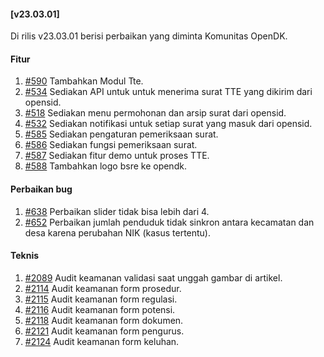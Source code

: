 #### [v23.03.01]

Di rilis v23.03.01 berisi perbaikan yang diminta Komunitas OpenDK.

#### Fitur
1. [#590](https://github.com/OpenSID/OpenDK/pull/590) Tambahkan Modul Tte.
2. [#534](https://github.com/OpenSID/OpenDK/pull/534) Sediakan API untuk untuk menerima surat TTE yang dikirim dari opensid.
3. [#518](https://github.com/OpenSID/OpenDK/pull/518) Sediakan menu permohonan dan arsip surat dari opensid.
4. [#532](https://github.com/OpenSID/OpenDK/pull/532) Sediakan notifikasi untuk setiap surat yang masuk dari opensid.
5. [#585](https://github.com/OpenSID/OpenDK/pull/585) Sediakan pengaturan pemeriksaan surat.
6. [#586](https://github.com/OpenSID/OpenDK/pull/586) Sediakan fungsi pemeriksaan surat.
7. [#587](https://github.com/OpenSID/OpenDK/pull/587) Sediakan fitur demo untuk proses TTE.
8. [#588](https://github.com/OpenSID/OpenDK/pull/588) Tambahkan logo bsre ke opendk.

#### Perbaikan bug

1. [#638](https://github.com/OpenSID/OpenDK/issues/638) Perbaikan slider tidak bisa lebih dari 4.
2. [#652](https://github.com/OpenSID/OpenDK/issues/652) Perbaikan jumlah penduduk tidak sinkron antara kecamatan dan desa karena perubahan NIK (kasus tertentu).

#### Teknis

1. [#2089](https://github.com/OpenSID/premium/issues/2089) Audit keamanan validasi saat unggah gambar di artikel.
2. [#2114](https://github.com/OpenSID/premium/issues/2114) Audit keamanan form prosedur.
3. [#2115](https://github.com/OpenSID/premium/issues/2115) Audit keamanan form regulasi.
4. [#2116](https://github.com/OpenSID/premium/issues/2116) Audit keamanan form potensi.
5. [#2118](https://github.com/OpenSID/premium/issues/2118) Audit keamanan form dokumen.
6. [#2121](https://github.com/OpenSID/premium/issues/2121) Audit keamanan form pengurus.
7. [#2124](https://github.com/OpenSID/premium/issues/2124) Audit keamanan form keluhan.